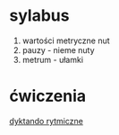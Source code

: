 # sylabus
1. wartości metryczne nut
2. pauzy - nieme nuty
3. metrum - ułamki

# ćwiczenia
[dyktando rytmiczne](http://www.teoria.com/en/exercises/rd4.php)
